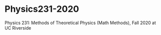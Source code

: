 # Physics231-2020
Physics 231: Methods of Theoretical Physics (Math Methods), Fall 2020 at UC Riverside
